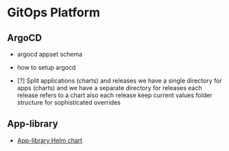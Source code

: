 # GitOps Platform

## ArgoCD

- argocd appset schema
- how to setup argocd

- [?] Split applications (charts) and releases
  we have a single directory for apps (charts)
  and we have a separate directory for releases
  each release refers to a chart
  also each release keep current values folder structure for sophisticated overrides

## App-library

* [App-library Helm chart](./applibrary-helm-chart.md)

